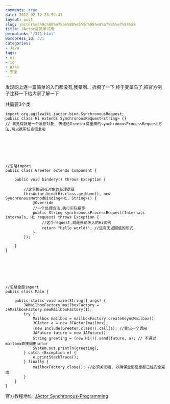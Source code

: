```yaml
---
comments: true
date: 2012-02-12 23:59:41
layout: post
slug: jactor%e6%9c%80%e7%ae%80%e5%8d%95%e8%af%95%e7%94%a8
title: JActor最简单试用
permalink: '/371.html'
wordpress_id: 371
categories:
- Java
tags:
- el
- io
- Wiki
- 安全
---
```


发现网上连一篇简单的入门都没有,我晕啊... 折腾了一下,终于变菜鸟了,把官方例子注释一下给大家了解一下

共需要3个类

    
    
    import org.agilewiki.jactor.bind.SynchronousRequest;
    public class Hi extends SynchronousRequest<string> {}
    // 我觉得就是一个消息对象, 传递给Greeter类里面的synchronousProcessRequest方法,可以携带任意信息啦
    




    
    
    //忽略import
    public class Greeter extends Component {
        
        public void bindery() throws Exception {
    
            //这里绑定Hi对象的处理逻辑
            thisActor.bind(Hi.class.getName(), new SynchronousMethodBinding<Hi, String>() {
                @Override
                //一个处理方法,执行实际操作
                public String synchronousProcessRequest(Internals internals, Hi request) throws Exception {
                    //这个request,就是外部传入的Hi实例
                	return "Hello world!"; //还有无返回值的形式
                }
            });
    
        }
    }
    




    
    
    //忽略全部import
    public class Main {
    
    	public static void main(String[] args) {
    		JAMailboxFactory mailboxFactory = JAMailboxFactory.newMailboxFactory(1);
    		try {
    		    Mailbox mailbox = mailboxFactory.createAsyncMailbox();
    		    JCActor a = new JCActor(mailbox);
    		    (new Include(Greeter.class)).call(a); //登记一个调用
    		    JAFuture future = new JAFuture();
    		    String greeting = (new Hi()).send(future, a); // 不通过mailbox直接调用actor
    		    System.out.println(greeting);
    		} catch (Exception e) {
    		    e.printStackTrace();
    		} finally {
    		    mailboxFactory.close(); //必须关闭哦, 以确保全部信息都已经安全完成
    		}
    	}
    }
    
    



官方教程地址: [JActor Synchronous-Programming](https://github.com/laforge49/JActor/wiki/Synchronous-Programming)
